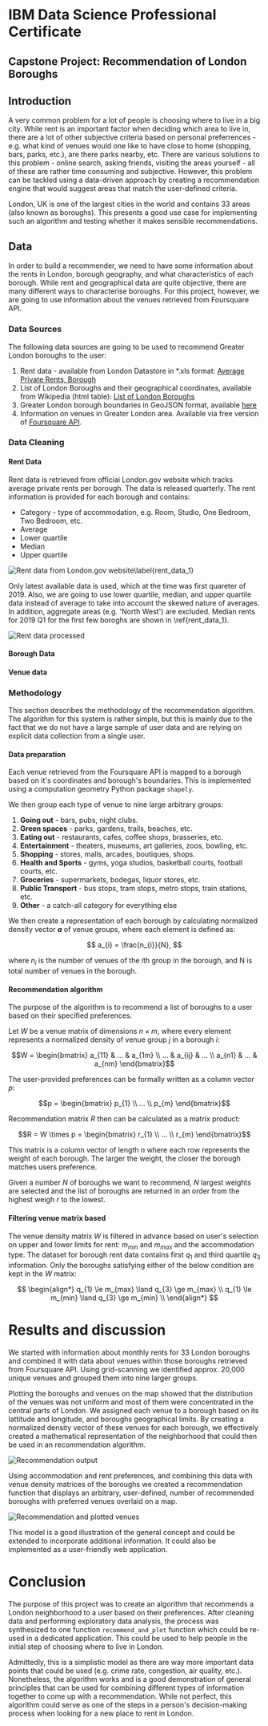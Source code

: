 # IBM Data Science Professional Certificate
## Capstone Project: Recommendation of London Boroughs

## Introduction

A very common problem for a lot of people is choosing where to live in a big city. While rent is an important factor when deciding which area to live in, there are a lot of other subjective criteria based on personal preferrences - e.g. what kind of venues would one like to have close to home (shopping, bars, parks, etc.), are there parks nearby, etc. There are various solutions to this problem - online search, asking friends, visiting the areas yourself - all of these are rather time consuming and subjective. However, this problem can be tackled using a data-driven approach by  creating a recommendation engine that would suggest areas that match the user-defined criteria.

London, UK is one of the largest cities in the world and contains 33 areas (also known as boroughs). This presents a good use case for implementing such an algorithm and testing whether it makes sensible recommendations.

## Data

In order to build a recommender, we need to have some information about the rents in London, borough geography, and what characteristics of each borough. While rent and geographical data are quite objective, there are many different ways to characterise boroughs. For this project, however, we are going to use information about the venues retrieved from Foursquare API. 

### Data Sources

The following data sources are going to be used to recommend Greater London boroughs to the user:  

1. Rent data - available from London Datastore in *.xls format: [Average Private Rents, Borough](https://data.london.gov.uk/dataset/average-private-rents-borough)
2. List of London Boroughs and their geographical coordinates, available from Wikipedia (html table): [List of London Boroughs](https://en.wikipedia.org/wiki/List_of_London_boroughs)
3. Greater London borough boundaries in GeoJSON format, available [here](https://joshuaboyd1.carto.com/tables/london_boroughs_proper/public)
4. Information on venues in Greater London area. Available via free version of [Foursquare API](https://developer.foursquare.com/).


### Data Cleaning

#### Rent Data

Rent data is retrieved from officiai London.gov website which tracks average private rents per borough. The data is released quarterly. The rent information is provided for each borough and contains:

* Category - type of accommodation, e.g. Room, Studio, One Bedroom, Two Bedroom, etc.
* Average
* Lower quartile
* Median
* Upper quartile

![Rent data from London.gov website\label{rent_data_1}](figures/rent_data_1.jpg "Rent data raw")

Only latest available data is used, which at the time was first quareter of 2019. Also, we are going to use lower quartile, median, and upper quartile data instead of average to take into account the skewed nature of averages. In addition, aggregate areas (e.g. 'North West') are excluded. Median rents for 2019 Q1 for the first few boroghs are shown in \ref{rent_data_1}.

![](figures/rent_medians.jpg "Rent data processed")

#### Borough Data


#### Venue data


### Methodology

This section describes the methodology of the recommendation algorithm. The algorithm for this system is rather simple, but this is mainly due to the fact that we do not have a large sample of user data and are relying on explicit data collection from a single user.

#### Data preparation
Each venue retrieved from the Foursquare API is mapped to a borough based on it's coordinates and borough's boundaries. This is implemented using a computation geometry Python package `shapely`. 

We then group each type of venue to nine large arbitrary groups:

1. __Going out__ - bars, pubs, night clubs.
2. __Green spaces__ - parks, gardens, trails, beaches, etc.
3. __Eating out__ - restaurants, cafes, coffee shops, brasseries, etc.
4. __Entertainment__ - theaters, museums, art galleries, zoos, bowling, etc.
5. __Shopping__ - stores, malls, arcades, boutiques, shops.
6. __Health and Sports__ - gyms, yoga studios, basketball courts, football courts, etc.
7. __Groceries__ - supermarkets, bodegas, liquor stores, etc.
8. __Public Transport__ - bus stops, tram stops, metro stops, train stations, etc.
9. __Other__ - a catch-all category for everything else

We then create a representation of each borough by calculating normalized density vector __*a*__ of venue groups, where each element is defined as:

$$
a_{i} = \frac{n_{i}}{N},
$$

where $n_{i}$ is the number of venues of the $i$th group in the borough, and N is total number of venues in the borough.  



#### Recommendation algorithm

The purpose of the algorithm is to recommend a list of boroughs to a user based on their specified preferences. 

Let $W$ be a venue matrix of dimensions $n \times m$, where every element represents a normalized density of venue group $j$ in a borough $i$:

$$W = \begin{bmatrix} a_{11} & ... & a_{1m} \\ ... & a_{ij} & ... \\ a_{n1} & ... & a_{nm} \end{bmatrix}$$

The user-provided preferences can be formally written as a column vector $p$:

$$p = \begin{bmatrix} p_{1} \\ ... \\ p_{m} \end{bmatrix}$$

Recommendation matrix $R$ then can be calculated as a matrix product:

$$R = W \times p  = \begin{bmatrix} r_{1} \\ ... \\ r_{m} \end{bmatrix}$$

This matrix is a column vector of length $n$ where each row represents the weight of each borough. The larger the weight, the closer the borough matches users preference. 

Given a number $N$ of boroughs we want to recommend, $N$ largest weights are selected and the list of boroughs are returned in an order from the highest weigh $r$ to the lowest.


#### Filtering venue matrix based

The venue density matrix $W$ is filtered in advance based on user's selection on upper and lower limits for rent: $m_{min}$ and $m_{max}$ and the accommodation type. The dataset for borough rent data contains first $q_{1}$ and third quartile $q_{3}$ information. Only the boroughs satisfying either of the below condition are kept in the $W$ matrix:
    
$$ \begin{align*}
  q_{1} \le m_{max} \land q_{3} \ge m_{max} \\ 
  q_{1} \le m_{min} \land q_{3} \ge m_{min} \\ 
\end{align*}
$$

# Results and discussion

We started with information about monthly rents for 33 London boroughs and combined it with data about venues within those boroughs retrieved from Foursquare API. Using grid-scanning we identified approx. 20,000 unique venues and grouped them into nine larger groups. 

Plotting the boroughs and venues on the map showed that the distribution of the venues was not uniform and most of them were concentrated in the central parts of London. We assigned each venue to a borough based on its lattitude and longitude, and boroughs geographical limits. By creating a normalized density vector of these venues for each borough, we effectively created a mathematical representation of the neighborhood that could then be used in an recommendation algorithm.

![](figures/recommend_and_plot_1.jpg "Recommendation output")

Using accommodation and rent preferences, and combining this data with venue density matrices of the boroughs we created a recommendation function that displays an arbitrary, user-defined, number of recommended boroughs with preferred venues overlaid on a map. 

![](figures/recommendation_plot.jpg "Recommendation and plotted venues")

This model is a good illustration of the general concept and could be extended to incorporate additional information. It could also be implemented as a user-friendly web application.

# Conclusion 

The purpose of this project was to create an algorithm that recommends a London neighborhood to a user based on their preferences. After cleaning data and performing exploratory data analysis, the process was synthesized to one function `recommend_and_plot` function which could be re-used in a dedicated application. This could be used to help people in the initial step of choosing where to live in London. 

Admittedly, this is a simplistic model as there are way more important data points that could be used (e.g. crime rate, congestion, air quality, etc.). Nonetheless, the algorithm works and is a good demonstration of general principles that can be used for combining different types of information together to come up with a recommendation. While not perfect, this algorithm could serve as one of the steps in a person's decision-making process when looking for a new place to rent in London.
